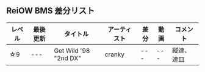 ## ReiOW BMS 差分リスト

レベル|最後更新|タイトル|アーティスト|差分|動画|コメント 
-----|-------|--------|-----------|----|----|-------
☆9| ---|Get Wild '98 "2nd DX"|cranky|---|---|縦連、連皿
